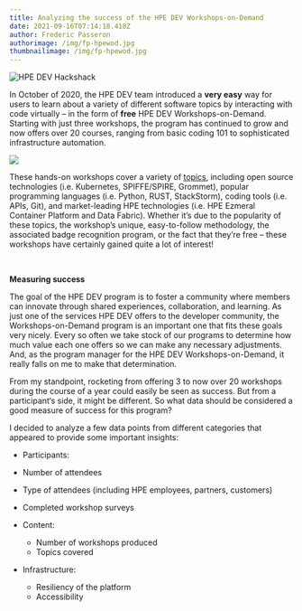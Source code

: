 ```yaml
---
title: Analyzing the success of the HPE DEV Workshops-on-Demand
date: 2021-09-16T07:14:18.418Z
author: Frederic Passeron
authorimage: /img/fp-hpewod.jpg
thumbnailimage: /img/fp-hpewod.jpg
---
```

![](/img/wodanalysisblog1.png "HPE DEV Hackshack")

In October of 2020, the HPE DEV team introduced a **very easy** way for users to learn about a variety of different software topics by interacting with code virtually – in the form of **free** HPE DEV Workshops-on-Demand. Starting with just three workshops, the program has continued to grow and now offers over 20 courses, ranging from basic coding 101 to sophisticated infrastructure automation.

![](/img/wodanalysisblog2.png)

These hands-on workshops cover a variety of [topics](https://hackshack.hpedev.io/workshops), including open source technologies (i.e. Kubernetes, SPIFFE/SPIRE, Grommet), popular programming languages (i.e. Python, RUST, StackStorm), coding tools (i.e. APIs, Git), and market-leading HPE technologies (i.e. HPE Ezmeral Container Platform and Data Fabric). Whether it’s due to the popularity of these topics, the workshop’s unique, easy-to-follow methodology, the associated badge recognition program, or the fact that they’re free – these workshops have certainly gained quite a lot of interest!

 

**Measuring success**

The goal of the HPE DEV program is to foster a community where members can innovate through shared experiences, collaboration, and learning. As just one of the services HPE DEV offers to the developer community, the Workshops-on-Demand program is an important one that fits these goals very nicely. Every so often we take stock of our programs to determine how much value each one offers so we can make any necessary adjustments. And, as the program manager for the HPE DEV Workshops-on-Demand, it really falls on me to make that determination.

From my standpoint, rocketing from offering 3 to now over 20 workshops during the course of a year could easily be seen as success. But from a participant‘s side, it might be different. So what data should be considered a good measure of success for this program?

I decided to analyze a few data points from different categories that appeared to provide some important insights:

*  Participants:

  *  Number of attendees
  * Type of attendees (including HPE employees, partners, customers)
  * Completed workshop surveys
* Content:

  * Number of workshops produced
  * Topics covered
* Infrastructure:

  * Resiliency of the platform
  * Accessibility